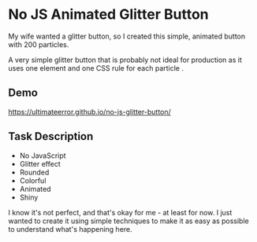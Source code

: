 # No JS Animated Glitter Button

My wife wanted a glitter button, so I created this simple, animated button with 200 particles.

A very simple glitter button that is probably not ideal for production as it uses one element and one CSS rule for each particle .

## Demo

https://ultimateerror.github.io/no-js-glitter-button/

## Task Description
- No JavaScript
- Glitter effect
- Rounded
- Colorful
- Animated
- Shiny

I know it's not perfect, and that's okay for me - at least for now. I just wanted to create it using simple techniques to make it as easy as possible to understand what's happening here.
